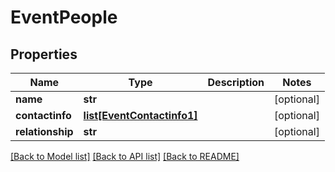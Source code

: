# EventPeople

## Properties
Name | Type | Description | Notes
------------ | ------------- | ------------- | -------------
**name** | **str** |  | [optional] 
**contactinfo** | [**list[EventContactinfo1]**](EventContactinfo1.md) |  | [optional] 
**relationship** | **str** |  | [optional] 

[[Back to Model list]](../README.md#documentation-for-models) [[Back to API list]](../README.md#documentation-for-api-endpoints) [[Back to README]](../README.md)

